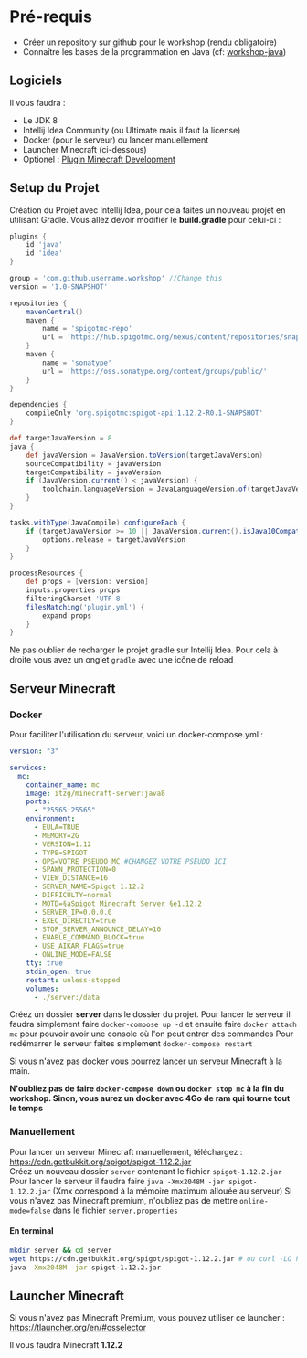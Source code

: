 # Pré-requis

- Créer un repository sur github pour le workshop (rendu obligatoire)
- Connaître les bases de la programmation en Java (cf: [workshop-java](https://github.com/alwyn974/workshop-java))

## Logiciels

Il vous faudra :
- Le JDK 8
- Intellij Idea Community (ou Ultimate mais il faut la license)
- Docker (pour le serveur) ou lancer manuellement
- Launcher Minecraft (ci-dessous)
- Optionel : [Plugin Minecraft Development](https://plugins.jetbrains.com/plugin/8327-minecraft-development)

## Setup du Projet

Création du Projet avec Intellij Idea, pour cela faites un nouveau projet en utilisant Gradle.
Vous allez devoir modifier le **build.gradle** pour celui-ci :

```groovy
plugins {
    id 'java'
    id 'idea'
}

group = 'com.github.username.workshop' //Change this
version = '1.0-SNAPSHOT'

repositories {
    mavenCentral()
    maven {
        name = 'spigotmc-repo'
        url = 'https://hub.spigotmc.org/nexus/content/repositories/snapshots/'
    }
    maven {
        name = 'sonatype'
        url = 'https://oss.sonatype.org/content/groups/public/'
    }
}

dependencies {
    compileOnly 'org.spigotmc:spigot-api:1.12.2-R0.1-SNAPSHOT'
}

def targetJavaVersion = 8
java {
    def javaVersion = JavaVersion.toVersion(targetJavaVersion)
    sourceCompatibility = javaVersion
    targetCompatibility = javaVersion
    if (JavaVersion.current() < javaVersion) {
        toolchain.languageVersion = JavaLanguageVersion.of(targetJavaVersion)
    }
}

tasks.withType(JavaCompile).configureEach {
    if (targetJavaVersion >= 10 || JavaVersion.current().isJava10Compatible()) {
        options.release = targetJavaVersion
    }
}

processResources {
    def props = [version: version]
    inputs.properties props
    filteringCharset 'UTF-8'
    filesMatching('plugin.yml') {
        expand props
    }
}
```

Ne pas oublier de recharger le projet gradle sur Intellij Idea. Pour cela à droite vous avez un onglet `gradle` avec une icône de reload

## Serveur Minecraft

### Docker

Pour faciliter l'utilisation du serveur, voici un docker-compose.yml :

```yml
version: "3"

services:
  mc:
    container_name: mc
    image: itzg/minecraft-server:java8
    ports:
      - "25565:25565"
    environment:
      - EULA=TRUE
      - MEMORY=2G
      - VERSION=1.12
      - TYPE=SPIGOT
      - OPS=VOTRE_PSEUDO_MC #CHANGEZ VOTRE PSEUDO ICI
      - SPAWN_PROTECTION=0
      - VIEW_DISTANCE=16
      - SERVER_NAME=Spigot 1.12.2
      - DIFFICULTY=normal
      - MOTD=§aSpigot Minecraft Server §e1.12.2
      - SERVER_IP=0.0.0.0
      - EXEC_DIRECTLY=true
      - STOP_SERVER_ANNOUNCE_DELAY=10
      - ENABLE_COMMAND_BLOCK=true
      - USE_AIKAR_FLAGS=true
      - ONLINE_MODE=FALSE
    tty: true
    stdin_open: true
    restart: unless-stopped
    volumes:
      - ./server:/data
```

Créez un dossier **server** dans le dossier du projet.
Pour lancer le serveur il faudra simplement faire `docker-compose up -d` et ensuite faire `docker attach mc` pour pouvoir avoir une console où l'on peut entrer des commandes
Pour redémarrer le serveur faites simplement `docker-compose restart`

Si vous n'avez pas docker vous pourrez lancer un serveur Minecraft à la main.

**N'oubliez pas de faire `docker-compose down` ou `docker stop mc` à la fin du workshop. Sinon, vous aurez un docker avec 4Go de ram qui tourne tout le temps**

### Manuellement

Pour lancer un serveur Minecraft manuellement, téléchargez : https://cdn.getbukkit.org/spigot/spigot-1.12.2.jar <br>
Créez un nouveau dossier `server` contenant le fichier `spigot-1.12.2.jar` <br>
Pour lancer le serveur il faudra faire `java -Xmx2048M -jar spigot-1.12.2.jar` (Xmx correspond à la mémoire maximum allouée au serveur)
Si vous n'avez pas Minecraft premium, n'oubliez pas de mettre `online-mode=false` dans le fichier `server.properties`

#### En terminal

```bash
mkdir server && cd server
wget https://cdn.getbukkit.org/spigot/spigot-1.12.2.jar # ou curl -LO https://cdn.getbukkit.org/spigot/spigot-1.12.2.jar
java -Xmx2048M -jar spigot-1.12.2.jar 
```

## Launcher Minecraft

Si vous n'avez pas Minecraft Premium, vous pouvez utiliser ce launcher : https://tlauncher.org/en/#osselector

Il vous faudra Minecraft **1.12.2**
